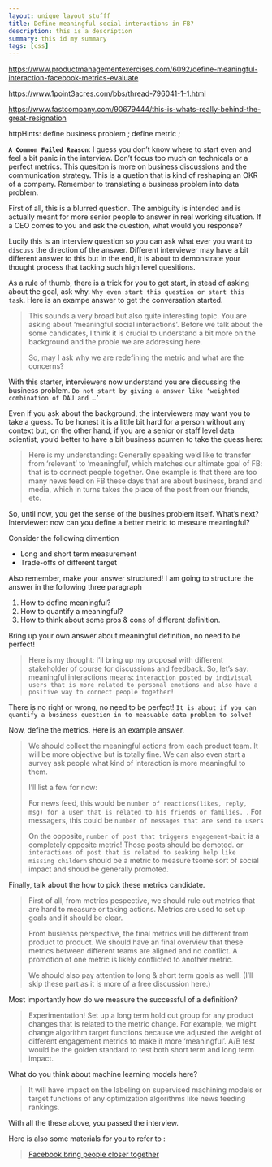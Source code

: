 ```yaml
---
layout: unique layout stufff
title: Define meaningful social interactions in FB?
description: this is a description
summary: this id my summary
tags: [css]
---
```


https://www.productmanagementexercises.com/6092/define-meaningful-interaction-facebook-metrics-evaluate

https://www.1point3acres.com/bbs/thread-796041-1-1.html

https://www.fastcompany.com/90679444/this-is-whats-really-behind-the-great-resignation

httpHints: define business problem ; define metric ; 

**`A Common Failed Reason`**: I guess you don’t know where to start even and feel a bit panic in the interview. Don’t focus too much on technicals or a perfect metrics. This quesiton is more on business discussions and the communication strategy. This is a quetion that is kind of reshaping an OKR of a company. Remember to translating a business problem into data problem.

First of all, this is a blurred question. The ambiguity is intended and is actually meant for more senior people to answer in real working situation. If a CEO comes to you and ask the question, what would you response?

Lucily this  is an interview question so you can ask what ever you want to `discuss` the direction of the answer. Different interviewer may have a bit different answer to this but in the end, it is about to demonstrate your thought process that tacking such high level quesitions.

As a rule of thumb, there is a trick for you to get start, in stead of asking about the goal, ask why. `Why even start this question or start this task`. Here is an exampe answer to get the conversation started.

> This sounds a very broad but also quite interesting topic. You are asking about ‘meaningful social interactions’. Before we talk about the some candidates, I think it is crucial to understand a bit more on the background and the proble we are addressing here.
>
> So, may I ask why we are redefining the metric and what are the concerns? 

With this starter, interviewers now understand you are discussing the business problem. 
`Do not start by giving a answer like ‘weighted combination of DAU and …’. `

Even if you ask about the background, the interviewers may want you to take a guess. To be honest it is a little bit hard for a person without any context but, on the other hand, if you are a senior or staff level data scientist, you’d better to have a bit business acumen to take the guess here:

> Here is my understanding: Generally speaking we’d like to transfer from ‘relevant’ to ‘meaningful’, which matches our altimate goal of FB: that is to connect people together. One example is that there are too many news feed on FB these days that are about business, brand and media, which in turns takes the place of the post from our friends, etc.

So, until now, you get the sense of the busines problem itself. What’s next?
Interviewer: now can you define a better metric to measure meaningful? 

Consider the following dimention

* Long and short term measurement
* Trade-offs of different target

Also remember, make your answer structured!
I am going to structure the answer in the following three paragraph

1. How to define meaningful?
2. How to quantify a meaningful?
3. How to think about some pros & cons of different definition.

Bring up your own answer about meaningful definition, no need to be perfect!

> Here is my thought: I’ll bring up my proposal with different stakeholder of course for discussions and feedback. 
> So, let’s say: meaningful interactions means: `interaction posted by indivisual users that is more related to personal emotions and also have a positive way to connect people together! `

There is no right or wrong, no need to be perfect! `It is about if you can quantify a business question in to measuable data problem to solve!`

Now, define the metrics. Here is an example answer.

> We should collect the meaningful actions from each product team. It will be more objective but is totally fine. We can also even start a survey ask people what kind of interaction is more meaningful to them.
>
> I’ll list a few for now:
>
> For news feed, this would be `number of reactions(likes, reply, msg) for a user that is related to his friends or families.
> `. For messagers, this could be `number of messages that are send to users` 
>
> On the opposite, `number of post that triggers engagement-bait` is a completely opposite metric! Those posts should be demoted.
> or 
> `interactions of post that is related to seaking help like missing childern` should be a metric to measure tsome sort of social impact and shoud be generally promoted.

Finally, talk about the how to pick these metrics candidate.

> First of all, from metrics pespective, we should rule out metrics that are hard to measure or taking actions. Metrics are used to set up goals and it should be clear.
>
> From busienss perspective, the final metrics will be different from product to product. We should have an final overview that these metrics between different teams are aligned and no conflict. A promotion of one metric is likely conflicted to another metric.
>
> We should also pay attention to long & short term goals as well. (I’ll skip these part as it is more of a free discussion here.) 

Most importantly how do we measure the successful of a definition?

> Experimentation! Set up a long term hold out group for any product changes that is related to the metric change.
> For example, we might change algorithm target functions because we adjusted the weight of different engagement metrics to make it more ‘meaningful’. A/B test would be the golden standard to test both short term and long term impact.

What do you think about machine learning models here?

>It will have impact on the labeling on supervised machining models or target functions of any optimization algorithms like news feeding rankings.



With all the these above, you passed the interview.



Here is also some materials for you to refer to :

> [Facebook bring people closer together](https://www.facebook.com/business/news/news-feed-fyi-bringing-people-closer-together)

